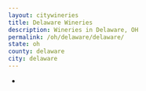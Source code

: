 ```yaml
---
layout: citywineries
title: Delaware Wineries
description: Wineries in Delaware, OH
permalink: /oh/delaware/delaware/
state: oh
county: delaware
city: delaware
---
```

-
